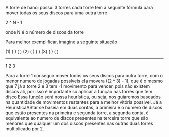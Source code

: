 A torre de hanoi possui 3 torres
cada torre tem a seguinte fórmula para mover todas os seus discos para uma outra torre

2 ^ N - 1

onde N é o número de discos da torre

Para melhor exemplificar, imagine a seguinte situação

(1) ( ) ( )
(2) ( ) ( )
(3) ( ) ( )
___________
 1   2   3  

Para a torre 1 conseguir mover todos os seus discos para outra torre, com o menor numero de jogadas possíveis
ela movera ((2 ^ 3) - 1), que é o mesmo que 7
já a torre 2 e 3 tem -1 movimento para vencer, pois não existem discos ali, por isso é importante só aplicar a função nas torres que tem disco
Essa função será nossa heurística, ou seja, nos guiaremos baseados na quantidade de movimentos restantes para a melhor vitória possivel.
Já a HeuristicaAStar se baseia em duas contas, a primeira é o numero de discos que estão presentes na primeira e segunda torre, a segunda conta, é equivalente ao numero de discos presentes na terceira torre que são menores que qualquer um dos discos presentes nas outras duas torres multiplicado por 2.
